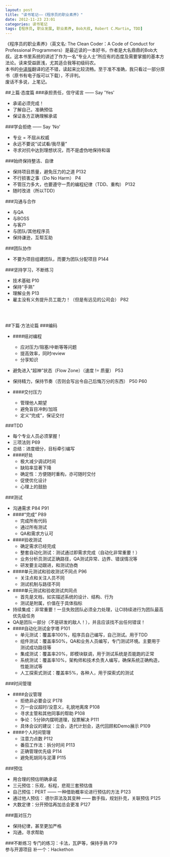 ```yaml
---
layout: post
title: "读书笔记——《程序员的职业素养》"
date: 2012-11-23 23:01
categories: 读书笔记
tags: [程序员, 职业发展, 职业素养, Bob大叔, Robert C.Martin, TDD]
---
```

《程序员的职业素养》（英文名: The Clean Coder：A Code of Conduct for Professional Programmers）是最近读的一本好书，作者是大名鼎鼎的Bob大叔。这本书里系统的讲述了作为一名“专业人士”所应有的态度及需要掌握的基本方法论。读来受益匪浅，尤其适合我等初级码农。  
本书的[中译版](http://book.douban.com/subject/11614538/)翻译的还不错，读起来比较流畅。至于准不准确，我只看过一部分原书（原书有电子版可以下载），不评判。  
废话不多说，上笔记。
<!-- more -->
##上篇·态度篇
###承担责任，信守诺言 —— Say 'Yes'
* 承诺必须完成！  
* 了解自己，准确预估  
* 保证各方正确理解承诺  

###学会拒绝 —— Say 'No'
* 专业 = 不屈从权威  
* 永远不要说“试试看/我尽量”  
* 寻求对抗中达到理想状况，而不是虚伪地保持和谐  

###始终保持整洁、自律
* 保持项目质量，避免压力的之道 P132
* 不行损害之事（Do No Harm） P4  
* 不管压力多大，也要遵守一贯的编程纪律（TDD、重构） P132
* 随时改进（所以TDD）  

###沟通与合作
* 与QA  
* 与BOSS  
* 与客户  
* 与团队/其他程序员  
* 保持谦逊，互帮互助

###团队协作
* 不要为项目组建团队，而要为团队分配项目 P144  

###坚持学习，不断练习
* 技术基础 P10  
* 保持“手熟”  
* 理解业务 P13  
* 雇主没有义务提升员工能力！（但是有远见的公司会） P82  

<br>
<br>

##下篇·方法论篇
###编码
* ####结对编程
	* 应对压力/阻塞/中断等等问题  
	* 提高效率，同时review  
	* 分享知识  

* 避免进入“超神”状态（Flow Zone）（速度 != 质量） P53  
* 保持精力，保持节奏（否则会写出令自己后悔万分的东西） P50 P60  
* ####交付压力
	* 管理他人期望  
	* 避免盲目冲刺/加班  
	* 定义“完成”，保证交付  

###TDD
* 每个专业人员必须掌握！  
* 三项法则 P69  
* 总结：进度细分，目标牵引编写  
* ####好处
	* 极大减少调试时间  
	* 缺陷率显著下降  
	* 确定性：方便随时重构，亦可随时交付  
	* 促使优化设计  
	* 心理上的鼓励  

###测试
* 沟通需求 P84 P91
* ####“完成” P89
	* 完成所有代码
	* 通过所有测试
	* QA和需求方认可  
* ####验收测试
	* 确定需求已经完成
	* 整套自动化测试：测试通过即需求完成（自动化非常重要！）  
	* 业务分析员测试正确路径，QA测试异常、边界、错误情况等  
	* 研发要主动跟进，和测试协商  
* ####单元测试和验收测试不同点 P96
	* 关注点和关注人员不同  
	* 测试机制与路径不同
* ####单元测试和验收测试共同点
	* 首先是文档，如实描述系统的设计、结构、行为
	* 测试是附属，价值在于具体指标
* 持续集成：非常重要！一旦失败团队必须全力处理，让CI持续进行为团队最高优先级任务  
* QA是团队一部分（不是研发的敌人！），并且应该找不出任何错误！
* ####自动化测试金字塔 P101
	* 单元测试：覆盖率100%，程序员自己编写，自己测试。用于TDD
	* 组件测试：覆盖率50%，QA和业务人员编写，专门测试环境。主要用于测试成功路径等
	* 集成测试：覆盖率20%，即模块联调，用于测试系统是否能跑的正常
	* 系统测试：覆盖率10%，架构师和技术负责人编写，确保系统正确构造，性能测试等
	* 人工探索式测试：覆盖率5%，各种人，用于探索式的测试

###时间管理
* ####会议管理
	* 拒绝非必要会议 P178  
	* 万一会议超时/没意义，礼貌地离席 P108  
	* 寻求主管和其他同事的帮助 P108  
	* 争论：5分钟内摆明道理，投票解决 P111  
	* 具体会议的建议：立会，迭代计划会，迭代回顾和Demo展示 P109  
* ####个人时间管理
	* 注意力点数 P112  
	* 番茄工作法：拆分时间 P113
	* 正确管理优先级 P114
	* 避免死胡同与泥潭 P115  

###预估
* 用合理的预估明确承诺  
* 三元预估：乐观，标程，悲观三套预估值  
* 自己预估：PERT —— 一种借助概率论进行预估的方法 P123  
* 通过他人预估： 德尔菲法及其变种 —— 数手指，规划扑克，关联预估 P125
* 大数定律：分开预估再加总会更准  P127

###面对压力
* 保持纪律，甚至更加严格  
* 沟通，寻求帮助  

###不断练习
专门的练习：卡法，瓦萨等，保持手熟 P79  
参与开源项目
补一个：Hackethon  
